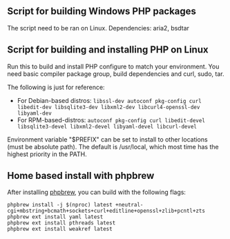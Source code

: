 ## Script for building Windows PHP packages

The script need to be ran on Linux.
Dependencies: aria2, bsdtar

## Script for building and installing PHP on Linux

Run this to build and install PHP configure to match your environment.
You need basic compiler package group, build dependencies and curl, sudo, tar.

The following is just for reference:  
* For Debian-based distros: `libssl-dev autoconf pkg-config curl libedit-dev libsqlite3-dev libxml2-dev libcurl4-openssl-dev libyaml-dev`
* For RPM-based-distros: `autoconf pkg-config curl libedit-devel libsqlite3-devel libxml2-devel libyaml-devel libcurl-devel`

Environment variable "$PREFIX" can be set to install to other locations (must be absolute path). The default is /usr/local, which most time has the highest priority in the PATH.

## Home based install with phpbrew

After installing [phpbrew](https://github.com/phpbrew/phpbrew#install), you can build with the following flags:
```
phpbrew install -j $(nproc) latest +neutral-cgi+mbstring+bcmath+sockets+curl+editline+openssl+zlib+pcntl+zts
phpbrew ext install yaml latest
phpbrew ext install pthreads latest
phpbrew ext install weakref latest
```
